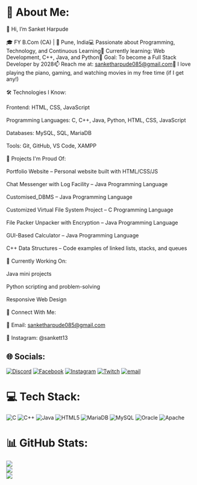# 💫 About Me:
👋 Hi, I’m Sanket Harpude<br><br>🎓 FY B.Com (CA) | 📍 Pune, India💻 Passionate about Programming, Technology, and Continuous Learning🔭 Currently learning: Web Development, C++, Java, and Python🎯 Goal: To become a Full Stack Developer by 2028📫 Reach me at: sanketharpude085@gmail.com🎹 I love playing the piano, gaming, and watching movies in my free time (if I get any!)<br><br>🛠️ Technologies I Know:<br><br>Frontend: HTML, CSS, JavaScript<br><br>Programming Languages: C, C++, Java, Python, HTML, CSS, JavaScript<br><br>Databases: MySQL, SQL, MariaDB<br><br>Tools: Git, GitHub, VS Code, XAMPP<br><br>📌 Projects I'm Proud Of:<br><br>Portfolio Website – Personal website built with HTML/CSS/JS<br><br>Chat Messenger with Log Facility – Java Programming Language<br><br>Customised_DBMS – Java Programming Language<br><br>Customized Virtual File System Project – C Programming Language<br><br>File Packer Unpacker with Encryption – Java Programming Language<br><br>GUI-Based Calculator – Java Programming Language<br><br>C++ Data Structures – Code examples of linked lists, stacks, and queues<br><br>🌱 Currently Working On:<br><br>Java mini projects<br><br>Python scripting and problem-solving<br><br>Responsive Web Design<br><br>🤝 Connect With Me:<br><br>📧 Email: sanketharpude085@gmail.com<br><br>📸 Instagram: @sankett13


## 🌐 Socials:
[![Discord](https://img.shields.io/badge/Discord-%237289DA.svg?logo=discord&logoColor=white)](https://discord.gg/461572189414621197) [![Facebook](https://img.shields.io/badge/Facebook-%231877F2.svg?logo=Facebook&logoColor=white)](https://facebook.com/https://www.facebook.com/sanket.harpude.1) [![Instagram](https://img.shields.io/badge/Instagram-%23E4405F.svg?logo=Instagram&logoColor=white)](https://instagram.com/sankett13) [![Twitch](https://img.shields.io/badge/Twitch-%239146FF.svg?logo=Twitch&logoColor=white)](https://twitch.tv/sankuuu_) [![email](https://img.shields.io/badge/Email-D14836?logo=gmail&logoColor=white)](mailto:sanketharpude085@gmail.com) 

# 💻 Tech Stack:
![C](https://img.shields.io/badge/c-%2300599C.svg?style=for-the-badge&logo=c&logoColor=white) ![C++](https://img.shields.io/badge/c++-%2300599C.svg?style=for-the-badge&logo=c%2B%2B&logoColor=white) ![Java](https://img.shields.io/badge/java-%23ED8B00.svg?style=for-the-badge&logo=openjdk&logoColor=white) ![HTML5](https://img.shields.io/badge/html5-%23E34F26.svg?style=for-the-badge&logo=html5&logoColor=white) ![MariaDB](https://img.shields.io/badge/MariaDB-003545?style=for-the-badge&logo=mariadb&logoColor=white) ![MySQL](https://img.shields.io/badge/mysql-4479A1.svg?style=for-the-badge&logo=mysql&logoColor=white) ![Oracle](https://img.shields.io/badge/Oracle-F80000?style=for-the-badge&logo=oracle&logoColor=white) ![Apache](https://img.shields.io/badge/apache-%23D42029.svg?style=for-the-badge&logo=apache&logoColor=white)
# 📊 GitHub Stats:
![](https://github-readme-stats.vercel.app/api?username=sankuuu&theme=dark&hide_border=true&include_all_commits=false&count_private=false)<br/>
![](https://nirzak-streak-stats.vercel.app/?user=sankuuu&theme=dark&hide_border=true)<br/>
![](https://github-readme-stats.vercel.app/api/top-langs/?username=sankuuu&theme=dark&hide_border=true&include_all_commits=false&count_private=false&layout=compact)

<!-- Proudly created with GPRM ( https://gprm.itsvg.in ) -->

